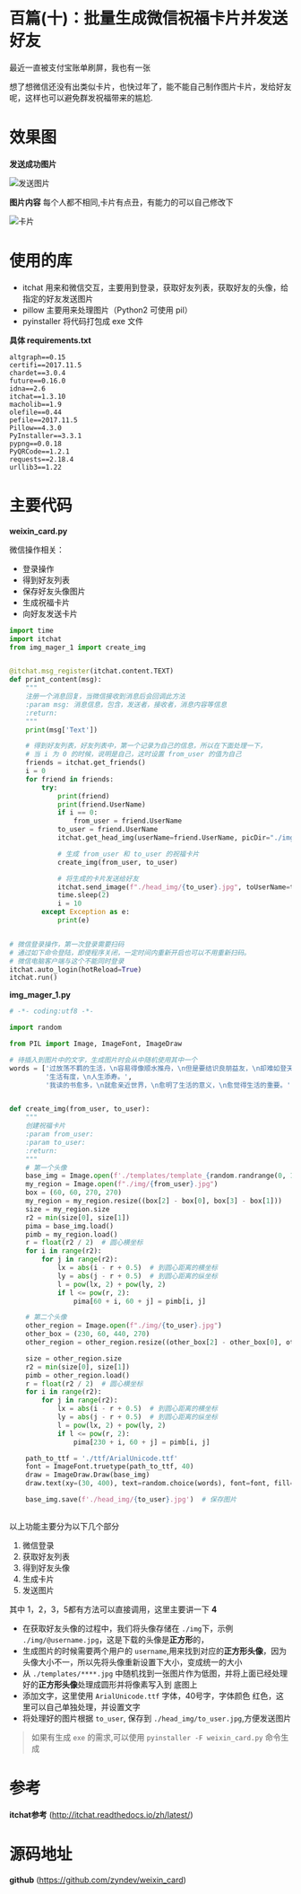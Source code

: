 # 百篇(十)：批量生成微信祝福卡片并发送好友

最近一直被支付宝账单刷屏，我也有一张

想了想微信还没有出类似卡片，也快过年了，能不能自己制作图片卡片，发给好友呢，这样也可以避免群发祝福带来的尴尬.

# 效果图

**发送成功图片**

![发送图片](./resources/abcd.png)

**图片内容**
每个人都不相同,卡片有点丑，有能力的可以自己修改下

![卡片](./resources/abc.jpg)

# 使用的库

- itchat 用来和微信交互，主要用到登录，获取好友列表，获取好友的头像，给指定的好友发送图片
- pillow 主要用来处理图片（Python2 可使用 pil）
- pyinstaller 将代码打包成 exe 文件

**具体 requirements.txt**
```
altgraph==0.15
certifi==2017.11.5
chardet==3.0.4
future==0.16.0
idna==2.6
itchat==1.3.10
macholib==1.9
olefile==0.44
pefile==2017.11.5
Pillow==4.3.0
PyInstaller==3.3.1
pypng==0.0.18
PyQRCode==1.2.1
requests==2.18.4
urllib3==1.22
```

# 主要代码

**weixin_card.py**

微信操作相关：

- 登录操作
- 得到好友列表
- 保存好友头像图片
- 生成祝福卡片
- 向好友发送卡片

```python
import time
import itchat
from img_mager_1 import create_img


@itchat.msg_register(itchat.content.TEXT)
def print_content(msg):
    """
    注册一个消息回复，当微信接收到消息后会回调此方法
    :param msg: 消息信息，包含，发送者，接收者，消息内容等信息
    :return:
    """
    print(msg['Text'])

    # 得到好友列表，好友列表中，第一个记录为自己的信息，所以在下面处理一下，
    # 当 i 为 0 的时候，说明是自己，这时设置 from_user 的值为自己
    friends = itchat.get_friends()
    i = 0
    for friend in friends:
        try:
            print(friend)
            print(friend.UserName)
            if i == 0:
                from_user = friend.UserName
            to_user = friend.UserName
            itchat.get_head_img(userName=friend.UserName, picDir="./img/" + friend.UserName + ".jpg")

            # 生成 from_user 和 to_user 的祝福卡片
            create_img(from_user, to_user)

            # 将生成的卡片发送给好友
            itchat.send_image(f"./head_img/{to_user}.jpg", toUserName=to_user)
            time.sleep(2)
            i = 10
        except Exception as e:
            print(e)


# 微信登录操作，第一次登录需要扫码
# 通过如下命令登陆，即使程序关闭，一定时间内重新开启也可以不用重新扫码。
# 微信电脑客户端与这个不能同时登录
itchat.auto_login(hotReload=True)
itchat.run()

```

**img_mager_1.py**

```python
# -*- coding:utf8 -*-

import random

from PIL import Image, ImageFont, ImageDraw

# 待插入到图片中的文字，生成图片时会从中随机使用其中一个
words = ['过放荡不羁的生活，\n容易得像顺水推舟，\n但是要结识良朋益友，\n却难如登天。',
         '生活有度，\n人生添寿。',
         '我读的书愈多，\n就愈亲近世界，\n愈明了生活的意义，\n愈觉得生活的重要。']


def create_img(from_user, to_user):
    """
    创建祝福卡片
    :param from_user: 
    :param to_user: 
    :return: 
    """
    # 第一个头像
    base_img = Image.open(f'./templates/template_{random.randrange(0, 12)}.jpg')
    my_region = Image.open(f"./img/{from_user}.jpg")
    box = (60, 60, 270, 270)
    my_region = my_region.resize((box[2] - box[0], box[3] - box[1]))
    size = my_region.size
    r2 = min(size[0], size[1])
    pima = base_img.load()
    pimb = my_region.load()
    r = float(r2 / 2)  # 圆心横坐标
    for i in range(r2):
        for j in range(r2):
            lx = abs(i - r + 0.5)  # 到圆心距离的横坐标
            ly = abs(j - r + 0.5)  # 到圆心距离的纵坐标
            l = pow(lx, 2) + pow(ly, 2)
            if l <= pow(r, 2):
                pima[60 + i, 60 + j] = pimb[i, j]

    # 第二个头像
    other_region = Image.open(f"./img/{to_user}.jpg")
    other_box = (230, 60, 440, 270)
    other_region = other_region.resize((other_box[2] - other_box[0], other_box[3] - other_box[1]))

    size = other_region.size
    r2 = min(size[0], size[1])
    pimb = other_region.load()
    r = float(r2 / 2)  # 圆心横坐标
    for i in range(r2):
        for j in range(r2):
            lx = abs(i - r + 0.5)  # 到圆心距离的横坐标
            ly = abs(j - r + 0.5)  # 到圆心距离的纵坐标
            l = pow(lx, 2) + pow(ly, 2)
            if l <= pow(r, 2):
                pima[230 + i, 60 + j] = pimb[i, j]

    path_to_ttf = './ttf/ArialUnicode.ttf'
    font = ImageFont.truetype(path_to_ttf, 40)
    draw = ImageDraw.Draw(base_img)
    draw.text(xy=(30, 400), text=random.choice(words), font=font, fill=(255, 0, 0, 255))

    base_img.save(f'./head_img/{to_user}.jpg')  # 保存图片
   
```

以上功能主要分为以下几个部分

1. 微信登录
2. 获取好友列表
3. 得到好友头像
4. 生成卡片
5. 发送图片

其中 1，2，3，5都有方法可以直接调用，这里主要讲一下 **4**

- 在获取好友头像的过程中，我们将头像存储在 `./img`下，示例 `./img/@username.jpg`，这是下载的头像是**正方形**的，
- 生成图片的时候需要两个用户的 `username`,用来找到对应的**正方形头像**，因为头像大小不一，所以先将头像重新设置下大小，变成统一的大小
- 从 `./templates/****.jpg` 中随机找到一张图片作为低图，并将上面已经处理好的**正方形头像**处理成圆形并将像素写入到 底图上
- 添加文字，这里使用 `ArialUnicode.ttf` 字体，40号字，字体颜色 红色，这里可以自己单独处理，并设置文字
- 将处理好的图片根据 `to_user`, 保存到 `./head_img/to_user.jpg`,方便发送图片


> 如果有生成 `exe` 的需求,可以使用 `pyinstaller -F weixin_card.py` 命令生成



# 参考

**itchat参考** (http://itchat.readthedocs.io/zh/latest/)

# 源码地址

**github** (https://github.com/zyndev/weixin_card)

